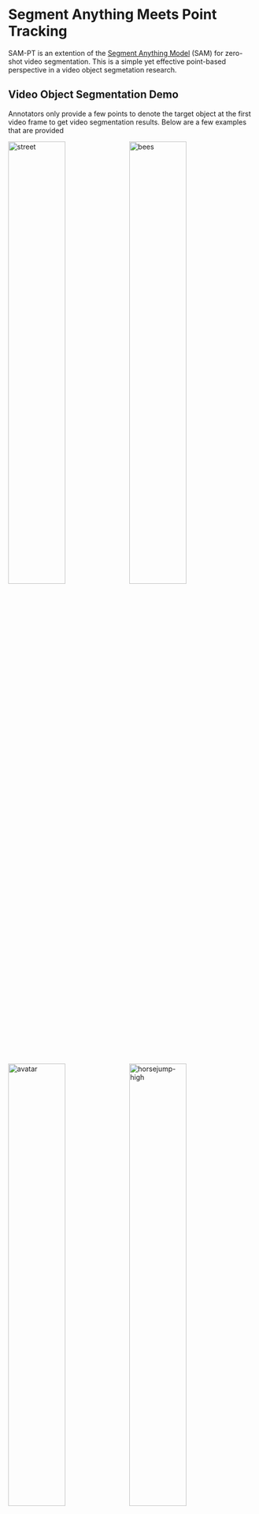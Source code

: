 # Segment Anything Meets Point Tracking

SAM-PT is an extention of the [Segment Anything Model](https://github.com/facebookresearch/segment-anything) (SAM) for zero-shot video segmentation. This is a simple yet effective point-based perspective in a video object segmetation research.

## Video Object Segmentation Demo

Annotators only provide a few points to denote the target object at the first video frame to get video segmentation results. Below are a few examples that are provided 
<p float="left">
  <img alt="street" src="assets/climbing.gif?raw=true" width="48%" /> 
  <img alt="bees" src="assets/Dog_after.gif?raw=true" width="48%" /> 
  <img alt="avatar" src="assets/Violet_jump.gif?raw=true" width="48%" />
  <img alt="horsejump-high" src="assets/Violet_typing_after.gif?raw=true" width="48%" />
</p>

## Interactive Point-Based Video Segmentation

Annotators can interactively add or remove points to refine the segmentation results.
<p float="left">
  <img alt="camel" src="assets/interactive-camel.gif?raw=true" width="96.5%" />
  <img alt="drift" src="assets/interactive-drift-straight.gif?raw=true" width="96.5%" />
  <img alt="loading" src="assets/interactive-loading.gif?raw=true" width="96.5%" />
</p>

## Documentation
This is a guideline to how to get the program running!

1. [Getting Started](./docs/01-getting-started.md): Learn how to set up your environment and run the demo.
2. [Prepare Datasets](./docs/02-prepare-datasets.md): Instructions on acquiring and prepping necessary datasets.
3. [Prepare Checkpoints](./docs/03-prepare-checkpoints.md): Steps to fetch model checkpoints.
4. [Running Experiments](./docs/04-running-experiments.md): Details on how to execute experiments.

## References

 [SAM](https://github.com/facebookresearch/segment-anything), [PIPS](https://github.com/aharley/pips), [CoTracker](https://github.com/facebookresearch/co-tracker), [HQ-SAM](https://github.com/SysCV/sam-hq)
